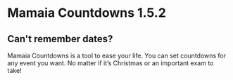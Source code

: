 # Mamaia Countdowns 1.5.2
## Can't remember dates?

Mamaia Countdowns is a tool to ease your life. You can set countdowns for any event you want. No matter if it’s Christmas or an important exam to take!
